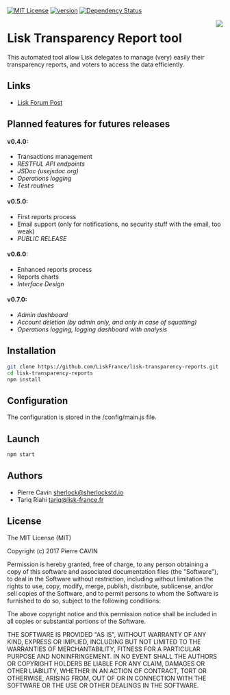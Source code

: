 [![MIT License](https://img.shields.io/badge/license-MIT-blue.svg)](https://github.com/LiskFrance/lisk-transparency-reports/blob/master/LICENSE)
[![version](https://img.shields.io/badge/version-0.3.0-blue.svg)](https://github.com/LiskFrance/lisk-transparency-reports/releases)
[![Dependency Status](https://gemnasium.com/badges/github.com/LiskFrance/lisk-transparency-reports.svg)](https://gemnasium.com/github.com/LiskFrance/lisk-transparency-reports)

<img align="right" src="https://cdn.rawgit.com/feross/standard/master/badge.svg">

# Lisk Transparency Report tool


This automated tool allow Lisk delegates to manage (very) easily their transparency reports, and voters to access the data efficiently.


## Links
- [Lisk Forum Post](https://forum.lisk.io/viewtopic.php?f=25&t=1347)


## Planned features for futures releases

#### v0.4.0:
- Transactions management
- _RESTFUL API endpoints_
- _JSDoc (usejsdoc.org)_
- _Operations logging_
- _Test routines_

#### v0.5.0:
- First reports process
- Email support (only for notifications, no security stuff with the email, too weak)
- *PUBLIC RELEASE*

#### v0.6.0:
- Enhanced reports process
- Reports charts
- _Interface Design_

#### v0.7.0:
- _Admin dashboard_
- _Account deletion (by admin only, and only in case of squatting)_
- _Operations logging, logging dashboard with analysis_


## Installation

```bash
git clone https://github.com/LiskFrance/lisk-transparency-reports.git
cd lisk-transparency-reports
npm install
```


## Configuration

The configuration is stored in the /config/main.js file.


## Launch

```bash
npm start
```


## Authors

- Pierre Cavin <sherlock@sherlockstd.io>
- Tariq Riahi <tariq@lisk-france.fr>


## License

The MIT License (MIT)

Copyright (c) 2017 Pierre CAVIN

Permission is hereby granted, free of charge, to any person obtaining a copy of this software and associated documentation files (the "Software"), to deal in the Software without restriction, including without limitation the rights to use, copy, modify, merge, publish, distribute, sublicense, and/or sell copies of the Software, and to permit persons to whom the Software is furnished to do so, subject to the following conditions:  

The above copyright notice and this permission notice shall be included in all copies or substantial portions of the Software.

THE SOFTWARE IS PROVIDED "AS IS", WITHOUT WARRANTY OF ANY KIND, EXPRESS OR IMPLIED, INCLUDING BUT NOT LIMITED TO THE WARRANTIES OF MERCHANTABILITY, FITNESS FOR A PARTICULAR PURPOSE AND NONINFRINGEMENT. IN NO EVENT SHALL THE AUTHORS OR COPYRIGHT HOLDERS BE LIABLE FOR ANY CLAIM, DAMAGES OR OTHER LIABILITY, WHETHER IN AN ACTION OF CONTRACT, TORT OR OTHERWISE, ARISING FROM, OUT OF OR IN CONNECTION WITH THE SOFTWARE OR THE USE OR OTHER DEALINGS IN THE SOFTWARE.
